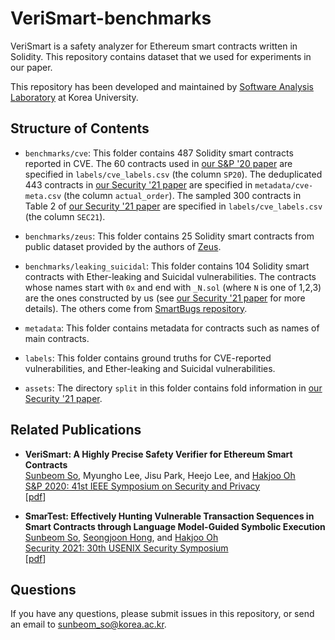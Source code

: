 # VeriSmart-benchmarks
VeriSmart is a safety analyzer for Ethereum smart contracts written in Solidity.
This repository contains dataset that we used for experiments in our paper.

This repository has been developed and maintained by [Software Analysis Laboratory](http://prl.korea.ac.kr/~pronto/home/) at Korea University.

## Structure of Contents
* ``benchmarks/cve``: This folder contains 487 Solidity smart contracts reported in CVE.
The 60 contracts used in [our S&P '20 paper](https://arxiv.org/abs/1908.11227) are specified in ``labels/cve_labels.csv`` (the column ``SP20``). The deduplicated 443 contracts in [our Security '21 paper](http://prl.korea.ac.kr/~ssb920/papers/sec21.pdf) are specified in ``metadata/cve-meta.csv`` (the column ``actual_order``). The sampled 300 contracts in Table 2 of [our Security '21 paper](http://prl.korea.ac.kr/~ssb920/papers/sec21.pdf) are specified in ``labels/cve_labels.csv`` (the column ``SEC21``).

* ``benchmarks/zeus``: This folder contains 25 Solidity smart contracts from public dataset provided
by the authors of [Zeus](http://pages.cpsc.ucalgary.ca/~joel.reardon/blockchain/readings/ndss2018_09-1_Kalra_paper.pdf).

* ``benchmarks/leaking_suicidal``: This folder contains 104 Solidity smart contracts with Ether-leaking and Suicidal vulnerabilities.
The contracts whose names start with ``0x`` and end with ``_N.sol`` (where ``N`` is one of 1,2,3) are the ones constructed by us (see [our Security '21 paper](http://prl.korea.ac.kr/~ssb920/papers/sec21.pdf) for more details). The others come from [SmartBugs repository](https://github.com/smartbugs/smartbugs).

* ``metadata``: This folder contains metadata for contracts such as names of main contracts.

* ``labels``: This folder contains ground truths for CVE-reported vulnerabilities, and Ether-leaking and Suicidal vulnerabilities.

* ``assets``: The directory ``split`` in this folder contains fold information in [our Security '21 paper](http://prl.korea.ac.kr/~ssb920/papers/sec21.pdf).


## Related Publications
* **VeriSmart: A Highly Precise Safety Verifier for Ethereum Smart Contracts** <br/>
  [Sunbeom So](https://sites.google.com/site/sunbeomsoprl/), Myungho Lee, Jisu Park, Heejo Lee, and [Hakjoo Oh](http://prl.korea.ac.kr/~pronto/home/) <br/>
  [S&P 2020: 41st IEEE Symposium on Security and Privacy](https://www.ieee-security.org/TC/SP2020/) <br/>
  \[[pdf](https://arxiv.org/abs/1908.11227)\]

* **SmarTest: Effectively Hunting Vulnerable Transaction Sequences in Smart Contracts through Language Model-Guided Symbolic Execution** <br/>
  [Sunbeom So](https://sites.google.com/site/sunbeomsoprl/), [Seongjoon Hong](http://prl.korea.ac.kr/~june/), and [Hakjoo Oh](http://prl.korea.ac.kr/~pronto/home/) <br/>
  [Security 2021: 30th USENIX Security Symposium](https://www.usenix.org/conference/usenixsecurity21) <br/>
  \[[pdf](http://prl.korea.ac.kr/~ssb920/papers/sec21.pdf)\]


## Questions
If you have any questions, please submit issues in this repository, or send an email to sunbeom_so@korea.ac.kr.
